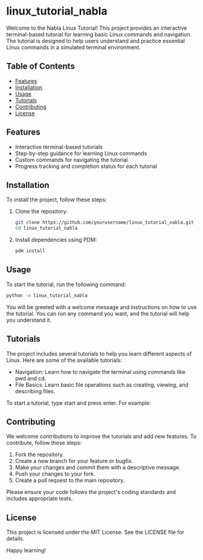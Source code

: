 # linux_tutorial_nabla

Welcome to the Nabla Linux Tutorial! This project provides an interactive terminal-based tutorial for learning basic Linux commands and navigation. The tutorial is designed to help users understand and practice essential Linux commands in a simulated terminal environment.

## Table of Contents

- [Features](#features)
- [Installation](#installation)
- [Usage](#usage)
- [Tutorials](#tutorials)
- [Contributing](#contributing)
- [License](#license)

## Features

- Interactive terminal-based tutorials
- Step-by-step guidance for learning Linux commands
- Custom commands for navigating the tutorial
- Progress tracking and completion status for each tutorial

## Installation

To install the project, follow these steps:

1. Clone the repository:
    ```sh
    git clone https://github.com/yourusername/linux_tutorial_nabla.git
    cd linux_tutorial_nabla
    ```

2. Install dependencies using PDM:
    ```sh
    pdm install
    ```

## Usage

To start the tutorial, run the following command:
```sh
python -m linux_tutorial_nabla
```

You will be greeted with a welcome message and instructions on how to use the tutorial. You can run any command you want, and the tutorial will help you understand it.

## Tutorials
The project includes several tutorials to help you learn different aspects of Linux. Here are some of the available tutorials:

- Navigation: Learn how to navigate the terminal using commands like pwd and cd.
- File Basics: Learn basic file operations such as creating, viewing, and describing files.

To start a tutorial, type start <tutorial name> and press enter. For example:

## Contributing
We welcome contributions to improve the tutorials and add new features. To contribute, follow these steps:

1. Fork the repository.
2. Create a new branch for your feature or bugfix.
3. Make your changes and commit them with a descriptive message.
4. Push your changes to your fork.
5. Create a pull request to the main repository.

Please ensure your code follows the project's coding standards and includes appropriate tests.

## License
This project is licensed under the MIT License. See the LICENSE file for details.

Happy learning!